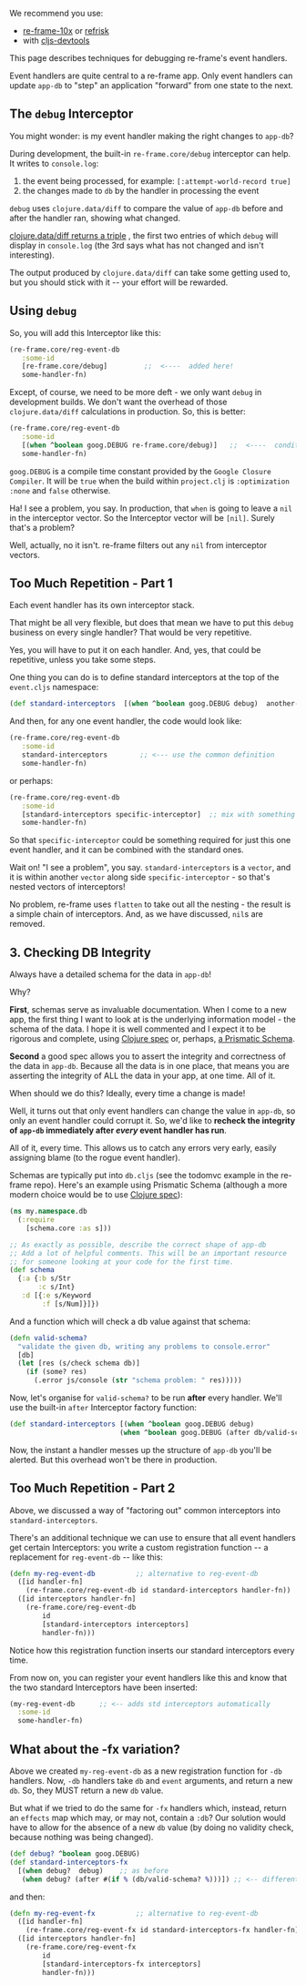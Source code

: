 We recommend you use:

- [re-frame-10x](https://github.com/day8/re-frame-10x) or [refrisk](https://github.com/flexsurfer/re-frisk)
- with [cljs-devtools](https://github.com/binaryage/cljs-devtools)



This page describes techniques for debugging re-frame's event handlers.

Event handlers are quite central to a re-frame app.  Only event handlers 
can update `app-db` to "step" an application "forward" from one state
to the next.


## The `debug` Interceptor

You might wonder: is my event handler making the right changes to `app-db`?  

During development, the built-in `re-frame.core/debug` interceptor can help. 
It writes to `console.log`:

  1. the event being processed, for example:   `[:attempt-world-record true]`
  2. the changes made to `db` by the handler in processing the event

`debug` uses `clojure.data/diff` to compare the value of `app-db` 
before and after the handler ran, showing what changed. 

[clojure.data/diff returns a triple](https://clojuredocs.org/clojure.data/diff) 
, the first two entries of which 
`debug` will display in `console.log` (the 3rd says what has not changed and isn't interesting).

The output produced by `clojure.data/diff` can take some getting used to, 
but you should stick with it -- your effort will be rewarded.

## Using `debug`

So, you will add this Interceptor like this:
```clj
(re-frame.core/reg-event-db
   :some-id
   [re-frame.core/debug]         ;;  <----  added here! 
   some-handler-fn)
```

Except, of course, we need to be more deft - we only want 
`debug` in development builds. We don't 
want the overhead of those `clojure.data/diff` calculations in production.
So, this is better: 
```clj
(re-frame.core/reg-event-db
   :some-id
   [(when ^boolean goog.DEBUG re-frame.core/debug)]   ;;  <----  conditional! 
   some-handler-fn)
```

`goog.DEBUG` is a compile time constant provided by the `Google Closure Compiler`. 
It will be `true` when the build within `project.clj` is `:optimization :none` and `false`
otherwise.

Ha! I see a problem, you say.  In production, that `when` is going to 
leave a `nil` in the interceptor vector. So the Interceptor vector will be `[nil]`.
Surely that's a problem?  

Well, actually, no it isn't. re-frame filters out any `nil` from interceptor vectors. 

## Too Much Repetition - Part 1

Each event handler has its own interceptor stack. 

That might be all very flexible, but does that mean we have to put this `debug` 
business on every single handler?  That would be very repetitive. 

Yes, you will have to put it on each handler.  And, yes, that could be repetitive,  unless 
you take some steps.

One thing you can do is to define standard interceptors at the top of the `event.cljs` namespace:
```clj
(def standard-interceptors  [(when ^boolean goog.DEBUG debug)  another-interceptor])
```

And then, for any one event handler, the code would look like:
```clj
(re-frame.core/reg-event-db
   :some-id
   standard-interceptors        ;; <--- use the common definition
   some-handler-fn)
```

or perhaps:
```clj
(re-frame.core/reg-event-db
   :some-id
   [standard-interceptors specific-interceptor]  ;; mix with something specific
   some-handler-fn)
```

So that `specific-interceptor` could be something required for just this one
event handler, and it can be combined with the standard ones.

Wait on! "I see a problem", you say.  `standard-interceptors` is a `vector`, and it
is within another `vector` along side `specific-interceptor` - so that's
nested vectors of interceptors!  

No problem, re-frame uses `flatten` to take out all the nesting - the 
result is a simple chain of interceptors. And, as we have discussed,
`nil`s are removed.

## 3. Checking DB Integrity

Always have a detailed schema for the data in `app-db`!

Why?

**First**, schemas serve as invaluable documentation. When I come to 
a new app, the first thing I want to look at is the underlying 
information model - the schema of the data.  I hope it is well 
commented and I expect it to be rigorous and complete, using 
[Clojure spec](http://clojure.org/about/spec)
or, perhaps, [a Prismatic Schema](https://github.com/Prismatic/schema).


**Second** a good spec allows you to assert the integrity and correctness of 
the data in `app-db`.  Because all the data is in one place, that means you 
are asserting the integrity of ALL the data in your app, at one time. All of it.

When should we do this?  Ideally, every time a change is made!

Well, it turns out that only event handlers can change the value in
`app-db`, so only an event handler could corrupt it. So, we'd like to
**recheck the integrity of `app-db` immediately
after *every* event handler has run**.

All of it, every time. This allows us to catch any errors very early, 
easily assigning blame (to the rogue event handler).

Schemas are typically put into `db.cljs` (see the todomvc example in the re-frame repo). Here's 
an example using Prismatic Schema
(although a more modern choice would be to use [Clojure spec](http://clojure.org/about/spec)):
```clj
(ns my.namespace.db
  (:require
    [schema.core :as s]))

;; As exactly as possible, describe the correct shape of app-db 
;; Add a lot of helpful comments. This will be an important resource
;; for someone looking at your code for the first time.
(def schema           
  {:a {:b s/Str
       :c s/Int}
   :d [{:e s/Keyword
        :f [s/Num]}]})
```

And a function which will check a db value against that schema:
```clj
(defn valid-schema?
  "validate the given db, writing any problems to console.error"
  [db]
  (let [res (s/check schema db)]
    (if (some? res)
      (.error js/console (str "schema problem: " res)))))
```

Now, let's organise for `valid-schema?` to be run **after** every handler. 
We'll use the built-in  `after` Interceptor factory function:
```clj
(def standard-interceptors [(when ^boolean goog.DEBUG debug)
                           (when ^boolean goog.DEBUG (after db/valid-schema?))]) ;; <-- new
```

Now, the instant a handler messes up the structure of `app-db` you'll be alerted.
But this overhead won't be there in production.

## Too Much Repetition - Part 2

Above, we discussed a way of "factoring out" common interceptors into `standard-interceptors`. 

There's an additional technique we can use to ensure that all event handlers get certain Interceptors: 
you write a custom registration function -- a replacement for `reg-event-db` -- like this:
```clj
(defn my-reg-event-db          ;; alternative to reg-event-db
  ([id handler-fn]
    (re-frame.core/reg-event-db id standard-interceptors handler-fn))
  ([id interceptors handler-fn]
    (re-frame.core/reg-event-db
        id
        [standard-interceptors interceptors]
        handler-fn)))
```

Notice how this registration function inserts our standard interceptors every time.

From now on, you can register your event handlers like this and know that the two standard Interceptors have been inserted:
```clj
(my-reg-event-db      ;; <-- adds std interceptors automatically
  :some-id 
  some-handler-fn)
```

## What about the -fx variation?
 
Above we created `my-reg-event-db` as a new registration function for `-db` handlers.
Now, `-db` handlers take `db` and `event` arguments, and return a new `db`.
So, they MUST return a new `db` value.   

But what if we tried to do the same for `-fx` handlers which, instead, return 
an `effects` map which may, or may not, contain a `:db`?  Our solution would 
have to allow for the absence of a new `db` value (by doing no validity check, because nothing 
was being changed). 

```clj
(def debug? ^boolean goog.DEBUG)
(def standard-interceptors-fx
  [(when debug?  debug)    ;; as before
   (when debug? (after #(if % (db/valid-schema? %)))]) ;; <-- different after
```
and then:
```clj
(defn my-reg-event-fx          ;; alternative to reg-event-db
  ([id handler-fn]
    (re-frame.core/reg-event-fx id standard-interceptors-fx handler-fn))
  ([id interceptors handler-fn]
    (re-frame.core/reg-event-fx
        id
        [standard-interceptors-fx interceptors]
        handler-fn)))
```
